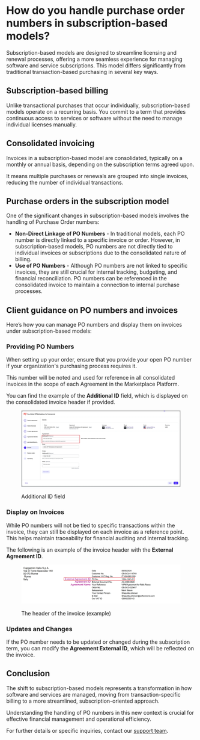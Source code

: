 # How do you handle purchase order numbers in subscription-based models?

Subscription-based models are designed to streamline licensing and renewal processes, offering a more seamless experience for managing software and service subscriptions. This model differs significantly from traditional transaction-based purchasing in several key ways.

## Subscription-based billing

Unlike transactional purchases that occur individually, subscription-based models operate on a recurring basis. You commit to a term that provides continuous access to services or software without the need to manage individual licenses manually.

## Consolidated invoicing

Invoices in a subscription-based model are consolidated, typically on a monthly or annual basis, depending on the subscription terms agreed upon.&#x20;

It means multiple purchases or renewals are grouped into single invoices, reducing the number of individual transactions.

## Purchase orders in the subscription model <a href="#handling-purchase-orders-in-the-subscription-model" id="handling-purchase-orders-in-the-subscription-model"></a>

One of the significant changes in subscription-based models involves the handling of Purchase Order numbers:

* **Non-Direct Linkage of PO Numbers** - In traditional models, each PO number is directly linked to a specific invoice or order. However, in subscription-based models, PO numbers are not directly tied to individual invoices or subscriptions due to the consolidated nature of billing.
* **Use of PO Numbers** - Although PO numbers are not linked to specific invoices, they are still crucial for internal tracking, budgeting, and financial reconciliation. PO numbers can be referenced in the consolidated invoice to maintain a connection to internal purchase processes.

## Client guidance on PO numbers and invoices <a href="#client-guidance-on-po-numbers-and-invoices" id="client-guidance-on-po-numbers-and-invoices"></a>

Here’s how you can manage PO numbers and display them on invoices under subscription-based models:

### Providing PO Numbers

When setting up your order, ensure that you provide your open PO number if your organization's purchasing process requires it.&#x20;

This number will be noted and used for reference in all consolidated invoices in the scope of each Agreement in the Marketplace Platform.&#x20;

You can find the example of the **Additional ID** field, which is displayed on the consolidated invoice header if provided.

<figure><img src="../../.gitbook/assets/image (452).png" alt=""><figcaption><p>Additional ID field</p></figcaption></figure>

### Display on Invoices

While PO numbers will not be tied to specific transactions within the invoice, they can still be displayed on each invoice as a reference point. This helps maintain traceability for financial auditing and internal tracking.&#x20;

The following is an example of the invoice header with the **External Agreement ID**.

<figure><img src="../../.gitbook/assets/image (453).png" alt=""><figcaption><p>The header of the invoice (example)</p></figcaption></figure>



### Updates and Changes

If the PO number needs to be updated or changed during the subscription term, you can modify the **Agreement External ID**, which will be reflected on the invoice.

## **Conclusion** <a href="#conclusion" id="conclusion"></a>

The shift to subscription-based models represents a transformation in how software and services are managed, moving from transaction-specific billing to a more streamlined, subscription-oriented approach.&#x20;

Understanding the handling of PO numbers in this new context is crucial for effective financial management and operational efficiency.

For further details or specific inquiries, contact our [support team](../getting-support.md).&#x20;
